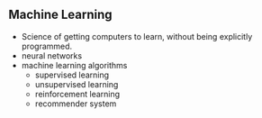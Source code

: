 ## Machine Learning
- Science of getting computers to learn, without being explicitly programmed.
- neural networks
- machine learning algorithms
  - supervised learning
  - unsupervised learning
  - reinforcement learning
  - recommender system
  
  

